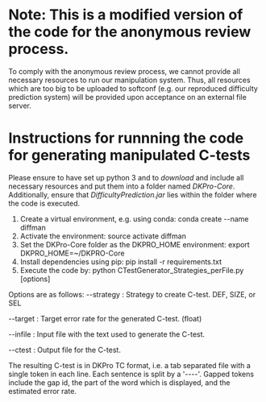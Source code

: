 # Note: This is a modified version of the code for the anonymous review process.
To comply with the anonymous review process, we cannot provide all necessary resources to run our manipulation system. Thus, all resources which are too big to be uploaded to softconf (e.g. our reproduced difficulty prediction system) will be provided upon acceptance on an external file server. 

# Instructions for runnning the code for generating manipulated C-tests

Please ensure to have set up python 3 and to *download* and include all necessary resources and put them into a folder named *DKPro-Core*. Additionally, ensure that *DifficultyPrediction.jar* lies within the folder where the code is executed.

1.	Create a virtual environment, e.g. using conda: 
		conda create --name diffman
2.	Activate the environment:
		source activate diffman
3.	Set the DKPro-Core folder as the DKPRO_HOME environment:
		export DKPRO_HOME=~/DKPRO-Core
4.	Install dependencies using pip:
		pip install -r requirements.txt
5. 	Execute the code by:
		python CTestGenerator_Strategies_perFile.py [options]

Options are as follows:
--strategy : Strategy to create C-test. DEF, SIZE, or SEL

--target : Target error rate for the generated C-test. (float)

--infile : Input file with the text used to generate the C-test. 

--ctest : Output file for the C-test.


The resulting C-test is in DKPro TC format, i.e. a tab separated file with a single token in each line.
Each sentence is split by a '----'. Gapped tokens include the gap id, the part of the word which is displayed, and the estimated error rate.
